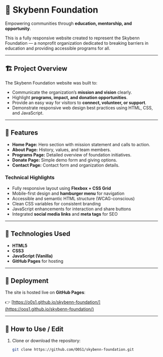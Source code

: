 # 🌟 Skybenn Foundation

Empowering communities through **education, mentorship, and opportunity**.

This is a fully responsive website created to represent the Skybenn Foundation — a nonprofit organization dedicated to breaking barriers in education and providing accessible programs for all.

---

## 🏗️ Project Overview

The Skybenn Foundation website was built to:
- Communicate the organization’s **mission and vision** clearly.
- Highlight **programs, impact, and donation opportunities**.
- Provide an easy way for visitors to **connect, volunteer, or support**.
- Demonstrate responsive web design best practices using HTML, CSS, and JavaScript.

---

## 📱 Features

- **Home Page:** Hero section with mission statement and calls to action.  
- **About Page:** History, values, and team members.  
- **Programs Page:** Detailed overview of foundation initiatives.  
- **Donate Page:** Simple demo form and giving options.  
- **Contact Page:** Contact form and organization details.  

### Technical Highlights
- Fully responsive layout using **Flexbox + CSS Grid**
- Mobile-first design and **hamburger menu** for navigation
- Accessible and semantic HTML structure (WCAG-conscious)
- Clean CSS variables for consistent branding
- JavaScript enhancements for interaction and share buttons
- Integrated **social media links** and **meta tags** for SEO

---

## 🧩 Technologies Used

- **HTML5**
- **CSS3**
- **JavaScript (Vanilla)**
- **GitHub Pages** for hosting

---

## 🚀 Deployment

The site is hosted live on **GitHub Pages**:

👉 [https://o0s1.github.io/skybenn-foundation/](https://oos1.github.io/skybenn-foundation/)

---

## 🧠 How to Use / Edit

1. Clone or download the repository:
   ```bash
   git clone https://github.com/O0S1/skybenn-foundation.git
